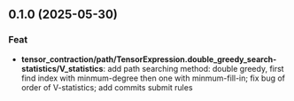 ## 0.1.0 (2025-05-30)

### Feat

- **tensor_contraction/path/TensorExpression.double_greedy_search-statistics/V_statistics**: add path searching method: double greedy, first find index with minmum-degree then one with minmum-fill-in; fix bug of order of V-statistics; add commits submit rules
